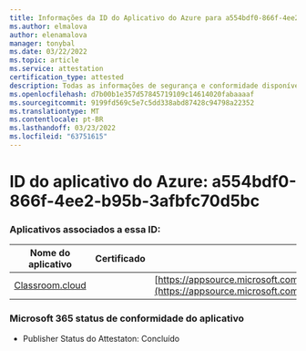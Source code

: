 ```yaml
---
title: Informações da ID do Aplicativo do Azure para a554bdf0-866f-4ee2-b95b-3afbfc70d5bc
ms.author: elmalova
author: elenamalova
manager: tonybal
ms.date: 03/22/2022
ms.topic: article
ms.service: attestation
certification_type: attested
description: Todas as informações de segurança e conformidade disponíveis para a554bdf0-866f-4ee2-b95b-3afbfc70d5bc.
ms.openlocfilehash: d7b00b1e357d57845719109c14614020fabaaaaf
ms.sourcegitcommit: 9199fd569c5e7c5dd338abd87428c94798a22352
ms.translationtype: MT
ms.contentlocale: pt-BR
ms.lasthandoff: 03/23/2022
ms.locfileid: "63751615"
---
```

# <a name="azure-app-id-a554bdf0-866f-4ee2-b95b-3afbfc70d5bc"></a>ID do aplicativo do Azure: a554bdf0-866f-4ee2-b95b-3afbfc70d5bc


### <a name="apps-associated-with-this-id"></a>Aplicativos associados a essa ID:
| **Nome do aplicativo** | **Certificado** | **Exibir no AppSource** |
|--------------|---------------|-----------------------|
| [Classroom.cloud](../forward/netsupportltd1595255396224.classroom_cloud.md) |  | [https://appsource.microsoft.com/product/office/netsupportltd1595255396224.classroom_cloud](https://appsource.microsoft.com/product/office/netsupportltd1595255396224.classroom_cloud) |

### <a name="microsoft-365-app-compliance-status"></a>Microsoft 365 status de conformidade do aplicativo
- Publisher Status do Attestaton: Concluído
